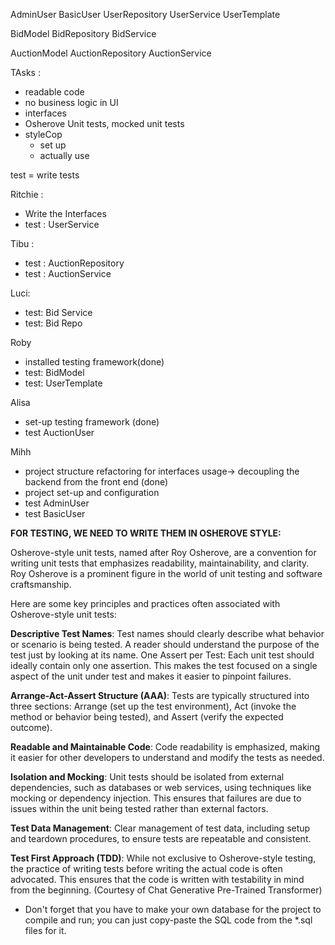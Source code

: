 
AdminUser
BasicUser
UserRepository
UserService
UserTemplate


BidModel
BidRepository
BidService

AuctionModel
AuctionRepository
AuctionService


TAsks :
- readable code 
- no business logic in UI
- interfaces
- Osherove Unit tests, mocked unit tests
- styleCop 
	- set up
	- actually use

test = write tests

Ritchie : 
- Write the Interfaces
- test : UserService

Tibu : 
- test : AuctionRepository
- test : AuctionService

Luci:
- test: Bid Service
- test: Bid Repo

Roby
- installed testing framework(done)
- test: BidModel
- test: UserTemplate

Alisa
- set-up testing framework (done)
- test AuctionUser

Mihh
- project structure refactoring for interfaces usage-> decoupling the backend from the front end (done) 
- project set-up and configuration
- test AdminUser
- test BasicUser

__FOR TESTING, WE NEED TO WRITE THEM IN OSHEROVE STYLE:__

Osherove-style unit tests, named after Roy Osherove, are a convention for writing unit tests that emphasizes readability, maintainability, and clarity. Roy Osherove is a prominent figure in the world of unit testing and software craftsmanship.

Here are some key principles and practices often associated with Osherove-style unit tests:

**Descriptive Test Names**: Test names should clearly describe what behavior or scenario is being tested. A reader should understand the purpose of the test just by looking at its name.
One Assert per Test: Each unit test should ideally contain only one assertion. This makes the test focused on a single aspect of the unit under test and makes it easier to pinpoint failures.

**Arrange-Act-Assert Structure (AAA)**: Tests are typically structured into three sections: Arrange (set up the test environment), Act (invoke the method or behavior being tested), and Assert (verify the expected outcome).

**Readable and Maintainable Code**: Code readability is emphasized, making it easier for other developers to understand and modify the tests as needed.

**Isolation and Mocking**: Unit tests should be isolated from external dependencies, such as databases or web services, using techniques like mocking or dependency injection. This ensures that failures are due to issues within the unit being tested rather than external factors.

**Test Data Management**: Clear management of test data, including setup and teardown procedures, to ensure tests are repeatable and consistent.

**Test First Approach (TDD)**: While not exclusive to Osherove-style testing, the practice of writing tests before writing the actual code is often advocated. This ensures that the code is written with testability in mind from the beginning.
(Courtesy of Chat Generative Pre-Trained Transformer)

- Don't forget that you have to make your own database for the project to compile and run; you can just copy-paste the SQL code from the *.sql files for it.
